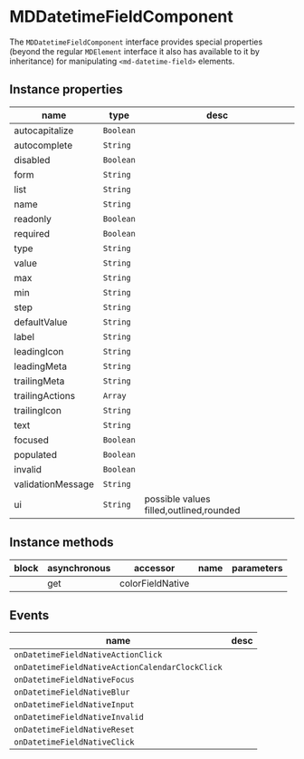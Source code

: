 # MDDatetimeFieldComponent
The `MDDatetimeFieldComponent` interface provides special properties (beyond the regular `MDElement` interface it also has available to it by inheritance) for manipulating `<md-datetime-field>` elements.

## Instance properties

name|type|desc
---|---|---
autocapitalize|`Boolean`|
autocomplete|`String`|
disabled|`Boolean`|
form|`String`|
list|`String`|
name|`String`|
readonly|`Boolean`|
required|`Boolean`|
type|`String`|
value|`String`|
max|`String`|
min|`String`|
step|`String`|
defaultValue|`String`|
label|`String`|
leadingIcon|`String`|
leadingMeta|`String`|
trailingMeta|`String`|
trailingActions|`Array`|
trailingIcon|`String`|
text|`String`|
focused|`Boolean`|
populated|`Boolean`|
invalid|`Boolean`|
validationMessage|`String`|
ui|`String`|possible values filled,outlined,rounded

## Instance methods

block| asynchronous | accessor| name| parameters
---| --- | ---| ---| ---
|  | get| colorFieldNative| 

## Events

name|desc
---|---
`onDatetimeFieldNativeActionClick`|
`onDatetimeFieldNativeActionCalendarClockClick`|
`onDatetimeFieldNativeFocus`|
`onDatetimeFieldNativeBlur`|
`onDatetimeFieldNativeInput`|
`onDatetimeFieldNativeInvalid`|
`onDatetimeFieldNativeReset`|
`onDatetimeFieldNativeClick`|
